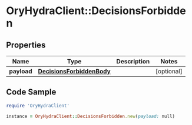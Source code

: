 # OryHydraClient::DecisionsForbidden

## Properties

Name | Type | Description | Notes
------------ | ------------- | ------------- | -------------
**payload** | [**DecisionsForbiddenBody**](DecisionsForbiddenBody.md) |  | [optional] 

## Code Sample

```ruby
require 'OryHydraClient'

instance = OryHydraClient::DecisionsForbidden.new(payload: null)
```


